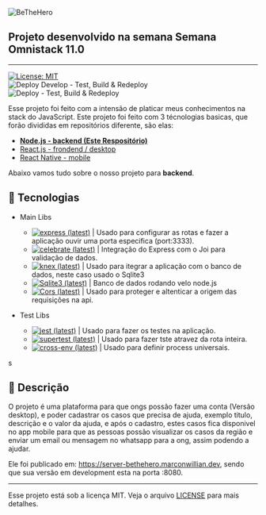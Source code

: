   ![BeTheHero][logo-image]

  ## Projeto desenvolvido na semana Semana Omnistack 11.0 
  ---
  [![License: MIT][license-image]][license-link]<br>
  ![Deploy Develop - Test, Build & Redeploy](https://github.com/marconwillian/BeTheHero/workflows/Deploy%20Develop%20-%20Test,%20Build%20&%20Redeploy/badge.svg)<br>
  ![Deploy - Test, Build & Redeploy](https://github.com/marconwillian/BeTheHero/workflows/Deploy%20-%20Test,%20Build%20&%20Redeploy/badge.svg)<br>

  Esse projeto foi feito com a intensão de platicar meus conhecimentos na stack do JavaScript.
  Este projeto foi feito com 3 técnologias basicas, que forão divididas em repositórios diferente, são elas:
  - [**Node.js - backend (Este Respositório)**](#rocket-tecnologias)
  - [React.js - frondend / desktop][repo-frontend]
  - [React Native - mobile][repo-mobile]

  Abaixo vamos tudo sobre o nosso projeto para **backend**.

  ## :rocket: Tecnologias

  - Main Libs
    - [![express (latest)](https://img.shields.io/npm/v/express/latest?label=Express&style=flat-square)][npm-express] | Usado para configurar as rotas e fazer a aplicação ouvir uma porta especifica (port:3333).
    - [![celebrate (latest)](https://img.shields.io/npm/v/celebrate/latest?label=Celebrate&style=flat-square)][npm-celebrate] | Integração do Express com o Joi para validação de dados.
    - [![knex (latest)](https://img.shields.io/npm/v/knex/latest?label=knex.js&style=flat-square)][npm-knex] | Usado para itegrar a aplicação com o banco de dados, neste caso usado o Sqlite3
    - [![Sqlite3 (latest)](https://img.shields.io/npm/v/sqlite3/latest?label=Sqlite3&style=flat-square)][npm-sqlite] | Banco de dados rodando velo node.js
    - [![Cors (latest)](https://img.shields.io/npm/v/cors/latest?label=Cors&style=flat-square)][npm-cors] | Usado para proteger e altenticar a origem das requisições na api.

  - Test Libs
    - [![jest (latest)](https://img.shields.io/npm/v/jest/latest?label=Jest&style=flat-square)][npm-jest] | Usado para fazer os testes na aplicação.
    - [![supertest (latest)](https://img.shields.io/npm/v/supertest/latest?label=SuperTest&style=flat-square)][npm-supertest] | Usado para fazer tste atravez da rota inteira.
    - [![cross-env (latest)](https://img.shields.io/npm/v/cross-env/latest?label=Cross+Env&style=flat-square)][npm-cross-env] | Usado para definir process universais.

s
  ## :minidisc: Descrição
  O projeto é uma plataforma para que ongs possão fazer uma conta (Versão desktop), e poder cadastrar os casos que precisa de ajuda, exemplo titulo, descrição e o valor da ajuda, e após o cadastro, estes casos fica disponivel no app mobile para que as pessoas possão visualizar os casos da região e enviar um email ou mensagem no whatsapp para a ong, assim podendo a ajudar.

  Ele foi publicado em: https://server-bethehero.marconwillian.dev, sendo que sua versão em development esta na porta :8080.
  ****
  Esse projeto está sob a licença MIT. Veja o arquivo [LICENSE](https://github.com/marconwillian/BeTheHero_backend/blob/master/LICENSE) para mais detalhes.


  <!-- Markdown link & img dfn's -->
  [logo-image]: https://i.imgur.com/ftyy51h.png
  [license-image]: https://img.shields.io/badge/License-MIT-yellow.svg
  [license-link]: https://opensource.org/licenses/MIT
  [repo-frontend]: https://github.com/marconwillian/BeTheHero_frontend
  [repo-mobile]: https://github.com/marconwillian/BeTheHero_mobile
  [npm-express]: https://www.npmjs.com/package/express
  [npm-celebrate]: https://www.npmjs.com/package/celebrate
  [npm-knex]: https://www.npmjs.com/package/knex
  [npm-sqlite]: https://www.npmjs.com/package/sqlite3
  [npm-cors]: https://www.npmjs.com/package/cors
  [npm-jest]: https://www.npmjs.com/package/jest
  [npm-supertest]: https://www.npmjs.com/package/supertest
  [npm-cross-env]: https://www.npmjs.com/package/cross-env
